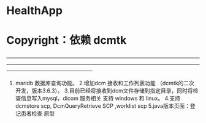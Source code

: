 # HealthApp
# Copyright：依赖 dcmtk
————————————————————————————————————————————————————————————————————————————————————————
1. maridb 数据库查询功能。
2.增加dcm 接收和工作列表功能 （dcmtk的二次开发，版本3.6.3）。
3.目前已经将接收到dcm文件存储到指定目录，同时将检查信息写入mysql，dicom 服务相关 支持 windows 和 linux。
4.支持 dcmstore scp, DcmQueryRetrieve SCP ,worklist scp
5.java版本页面：登记患者检查 原型
